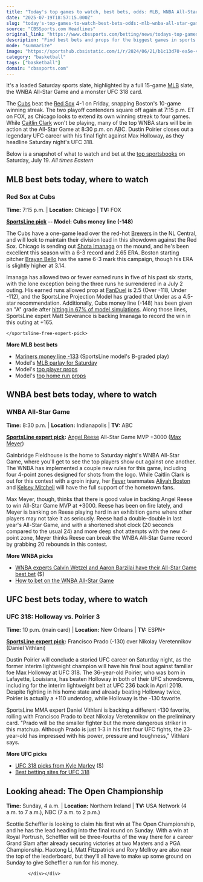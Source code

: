 ```yaml
---
title: "Today's top games to watch, best bets, odds: MLB, WNBA All-Star Game, UFC and more"
date: "2025-07-19T18:57:15.000Z"
slug: "today's-top-games-to-watch-best-bets-odds:-mlb-wnba-all-star-game-ufc-and-more"
source: "CBSSports.com Headlines"
original_link: "https://www.cbssports.com/betting/news/todays-top-games-to-watch-best-bets-odds-mlb-wnba-all-star-game-ufc-and-more/"
description: "Find best bets and props for the biggest games in sports on Saturday from the SportsLine Projection Model and top CBS Sports experts"
mode: "summarize"
image: "https://sportshub.cbsistatic.com/i/r/2024/06/21/b1c13d70-ea5e-4f60-a3f6-a91d41f1925e/thumbnail/1200x675/31d401fedb817aae22cefacfc5e59663/shota-imanaga-usatsi-cbs.jpg"
category: "basketball"
tags: ["basketball"]
domain: "cbssports.com"
---
```

<div id="readability-page-1" class="page"><div>
        
        
        
                
        
<p>It's a loaded Saturday sports slate, highlighted by a full 15-game <a href="https://cbssports.com/mlb/">MLB</a> slate, the WNBA All-Star Game and a monster UFC 318 card.&nbsp;</p><p>The <a href="https://www.cbssports.com/mlb/teams/CHC/chicago-cubs/">Cubs</a> beat the <a href="https://www.cbssports.com/mlb/teams/BOS/boston-red-sox/">Red Sox</a> 4-1 on Friday, snapping Boston's 10-game winning streak. The two playoff contenders square off again at 7:15 p.m. ET on FOX, as Chicago looks to extend its own winning streak to four games. While <a href="https://www.cbssports.com/wnba/players/29362921/caitlin-clark/">Caitlin Clark</a> won't be playing, many of the top WNBA stars will be in action at the All-Star Game at 8:30 p.m. on ABC. Dustin Poirier closes out a legendary UFC career with his final fight against Max Holloway, as they headline Saturday night's UFC 318.</p><p>Below is a snapshot of what to watch and bet at the <span><a href="https://www.cbssports.com/betting/news/best-betting-apps/" target="_blank">top sportsbooks</a></span> on Saturday, July 19. <em>All times Eastern</em></p><h2>MLB best bets today, where to watch</h2><h3>Red Sox at Cubs</h3><p><strong>Time:</strong>&nbsp;7:15 p.m. |&nbsp;<strong>Location:&nbsp;</strong>Chicago&nbsp;|&nbsp;<strong>TV:</strong>&nbsp;FOX</p><p><strong><a href="https://www.sportsline.com/mlb/game-forecast/MLB_20250719_BOS@CHC/" target="_blank">SportsLine pick</a> -- Model: Cubs money line (-148)</strong></p>
<p>The Cubs have a one-game lead over the red-hot <a href="https://www.cbssports.com/mlb/teams/MIL/milwaukee-brewers/">Brewers</a> in the NL Central, and will look to maintain their division lead in this showdown against the Red Sox. Chicago is sending out <a href="https://www.cbssports.com/mlb/players/29326548/shota-imanaga/">Shota Imanaga</a> on the mound, and he's been excellent this season with a 6-3 record and 2.65 ERA. Boston starting pitcher <a href="https://www.cbssports.com/mlb/players/26615413/brayan-bello/">Brayan Bello</a> has the same 6-3 mark this campaign, though his ERA is slightly higher at 3.14.&nbsp;</p><p>Imanaga has allowed two or fewer earned runs in five of his past six starts, with the lone exception being the three runs he surrendered in a July 2 outing. His earned runs allowed prop at <a href="https://www.cbssports.com/betting/news/fanduel-promo-code/">FanDuel</a> is 2.5 (Over -118, Under -112), and the SportsLine Projection Model has graded that Under as a 4.5-star recommendation. Additionally, Cubs money line (-148) has been given an "A" grade after&nbsp;<a href="https://www.sportsline.com/mlb/game-forecast/MLB_20250719_BOS@CHC/prop-picks/" target="_blank">hitting in 67% of model simulations</a>. Along those lines, SportsLine expert Matt Severance is backing Imanaga to record the win in this outing at +165.&nbsp;</p><sportsline-free-expert-pick data-cbssports-betting-component="1" expert-pick-id="67f46a17-1c1f-4eb0-8260-3c01c5d8ea54-29637842-PROP-PITCHER_TO_RECORD_A_WIN-29326548" client-name="cbssports" game-url="https://www.cbssports.com/mlb/gametracker/expert-picks/MLB_20250719_BOS@CHC/" is-bettable="true" subscriber-link="https://secure.cbssports.com/sportsline/payment?xurl=https://www.cbssports.com/betting/news/todays-top-games-to-watch-best-bets-odds-mlb-wnba-all-star-game-ufc-and-more/&amp;ttag=SL25_lk_cbssports_freepickoftheday">
    
    </sportsline-free-expert-pick>

    


    
<p><strong>More MLB best bets</strong></p><ul><li><a href="https://www.sportsline.com/mlb/game-forecast/MLB_20250719_HOU@SEA/" target="_blank">Mariners money line -133</a>&nbsp;(SportsLine model's B-graded play)&nbsp;</li><li>Model's <span><a href="https://www.cbssports.com/betting/news/free-mlb-picks-predictions-best-bets-for-saturday-july-19-this-three-leg-baseball-parlay-pays-nearly-7-1/" target="_blank">MLB parlay for Saturday</a></span></li><li>Model's <span><a href="https://www.cbssports.com/betting/news/free-mlb-player-props-odds-for-july-19-use-aaron-judge-christian-yelich-in-saturday-mlb-props/" target="_blank">top player props</a></span></li><li>Model's <span><a href="https://www.cbssports.com/mlb/news/free-mlb-home-run-picks-odds-lines-for-july-19-ronald-acuna-among-best-bets-for-saturday-hr-player-props/" target="_blank">top home run props</a></span></li></ul><h2>WNBA best bets today, where to watch</h2><h3>WNBA All-Star Game</h3><p><strong>Time:</strong>&nbsp;8:30 p.m. |&nbsp;<strong>Location:</strong>&nbsp;Indianapolis |&nbsp;<strong>TV:</strong>&nbsp;ABC</p><p><strong><span><a href="https://www.cbssports.com/betting/news/wnba-prediction-pick-today-saturdays-best-bet-for-wnba-all-star-game/" target="_blank">SportsLine expert pick</a></span>:</strong>&nbsp;<a href="https://www.cbssports.com/wnba/players/29362937/angel-reese/">Angel Reese</a> All-Star Game MVP +3000 (<a href="https://www.cbssports.com/mlb/players/2837228/max-meyer/">Max Meyer</a>)</p><p>Gainbridge Fieldhouse is the home to Saturday night's WNBA All-Star Game, where you'll get to see the top players show out against one another. The WNBA has implemented a couple new rules for this game, including four 4-point zones designed for shots from the logo. While Caitlin Clark is out for this contest with a groin injury, her <a href="https://www.cbssports.com/wnba/teams/IND/indiana-fever/">Fever</a> teammates <a href="https://www.cbssports.com/wnba/players/29101293/aliyah-boston/">Aliyah Boston</a> and <a href="https://www.cbssports.com/wnba/players/26677896/kelsey-mitchell/">Kelsey Mitchell</a> will have the full support of the hometown fans.</p><p>Max Meyer, though, thinks that there is good value in backing Angel Reese to win All-Star Game MVP at +3000. Reese has been on fire lately, and Meyer is banking on Reese playing hard in an exhibition game where other players may not take it as seriously. Reese had a double-double in last year's All-Star Game, and with a shortened shot clock (20 seconds compared to the usual 24) and more deep shot attempts with the new 4-point zone, Meyer thinks Reese can break the WNBA All-Star Game record by grabbing 20 rebounds in this contest.</p><p><strong>More WNBA picks</strong></p><ul><li><a href="https://www.sportsline.com/insiders/ufc-fight-night-odds-picks-seasoned-mma-analyst-reveals-selections-for-lewis-vs-teixeira-and-other-nashville-matchups-on-july-12/" target="_blank">WNBA experts Calvin Wetzel and Aaron Barzilai have their All-Star Game best bet</a>&nbsp;($)</li><li><span><a href="https://www.cbssports.com/wnba/news/how-to-bet-on-the-wnba-all-star-game-2025-where-to-bet-top-betting-sites-draftkings-fanduel-betmgm-promos/" target="_blank">How to bet on the WNBA All-Star Game</a></span></li></ul><h2>UFC best bets today, where to watch</h2><h3>UFC 318: Holloway vs. Poirier 3</h3><p><strong>Time:</strong>&nbsp;10 p.m. (main card) | <strong>Location:</strong> New Orleans | <strong>TV:</strong>&nbsp;ESPN+</p><p><strong><span><a href="https://www.cbssports.com/mma/news/ufc-318-odds-props-predictions-fight-card-holloway-vs-poirier-3-picks-from-proven-mma-expert/" target="_blank">SportsLine expert pick</a></span>:</strong>&nbsp;Francisco Prado (-130) over Nikolay Veretennikov (Daniel Vithlani)</p><p>Dustin Poirier will conclude a storied UFC career on Saturday night, as the former interim lightweight champion will have his final bout against familiar foe Max Holloway at UFC 318. The 36-year-old Poirier, who was born in Lafayette, Louisiana, has beaten Holloway in both of their UFC showdowns, including for the interim lightweight belt at UFC 236 back in April 2019. Despite fighting in his home state and already beating Holloway twice, Poirier is actually a +110 underdog, while Holloway is the -130 favorite.</p><p>SportsLine MMA expert Daniel Vithlani is backing a different -130 favorite, rolling with Francisco Prado to beat Nikolay Veretennikov on the preliminary card. "Prado will be the smaller fighter but the more dangerous striker in this matchup. Although Prado is just 1-3 in his first four UFC fights, the 23-year-old has impressed with his power, pressure and toughness," Vithlani says.</p><p><strong>More UFC picks</strong></p><ul><li><a href="https://www.sportsline.com/insiders/ufc-318-odds-picks-seasoned-mma-analyst-reveals-selections-for-holloway-vs-poirier-and-other-new-orleans-matchups-on-july-19/" target="_blank">UFC 318 picks from Kyle Marley</a> ($)</li><li><span><a href="https://www.cbssports.com/mma/news/how-to-bet-ufc-318-where-to-bet-holloway-vs-poirier-iii-betting-sites-draftkings-betmgm-bet365-promos/" target="_blank">Best betting sites for UFC 318</a></span></li></ul><h2>Looking ahead: The Open Championship</h2><p><strong>Time:</strong>&nbsp;Sunday, 4 a.m. |&nbsp;<strong>Location:</strong>&nbsp;Northern Ireland&nbsp;|&nbsp;<strong>TV:</strong>&nbsp;USA Network (4 a.m. to 7 a.m.), NBC (7 a.m. to 2 p.m.)</p><p>Scottie Scheffler is looking to claim his first win at The Open Championship, and he has the lead heading into the final round on Sunday. With a win at Royal Portrush, Scheffler will be three-fourths of the way there for a career Grand Slam after already securing victories at two Masters and a PGA Championship. Haotong Li, Matt Fitzpatrick and Rory McIlroy are also near the top of the leaderboard, but they'll all have to make up some ground on Sunday to give Scheffler a run for his money.&nbsp;</p>


        
            </div></div>